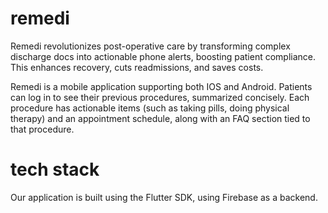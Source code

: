 # remedi

Remedi revolutionizes post-operative care by transforming complex discharge docs into actionable phone alerts, boosting patient compliance. This enhances recovery, cuts readmissions, and saves costs.

Remedi is a mobile application supporting both IOS and Android. Patients can log in to see their previous procedures, summarized concisely. Each procedure has actionable items (such as taking pills, doing physical therapy) and an appointment schedule, along with an FAQ section tied to that procedure.

# tech stack

Our application is built using the Flutter SDK, using Firebase as a backend.